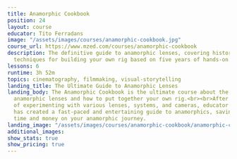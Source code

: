 ```yaml
---
title: Anamorphic Cookbook
position: 24
layout: course
educator: Tito Ferradans
image: "/assets/images/courses/anamorphic-cookbook.jpg"
course_url: https://www.mzed.com/courses/anamorphic-cookbook
description: The definitive guide to anamorphic lenses, covering history and practical
  techniques for building your own rig based on five years of hands-on experience.
lessons: 6
runtime: 3h 52m
topics: cinematography, filmmaking, visual-storytelling
landing_title: The Ultimate Guide to Anamorphic Lenses
landing_body: The Anamorphic Cookbook is the ultimate course about the history of
  anamorphic lenses and how to put together your own rig.<br><br>After five years
  of experimenting with various lenses, systems, and cameras, educator Tito Ferradans
  has created a fast-paced and entertaining guide to anamorphics, saving you both
  time and money on your anamorphic journey.
landing_image: "/assets/images/courses/anamorphic-cookbook/anamorphic-cookbook-tito.jpg"
additional_images: 
show_stats: true
show_pricing: true
---
```


